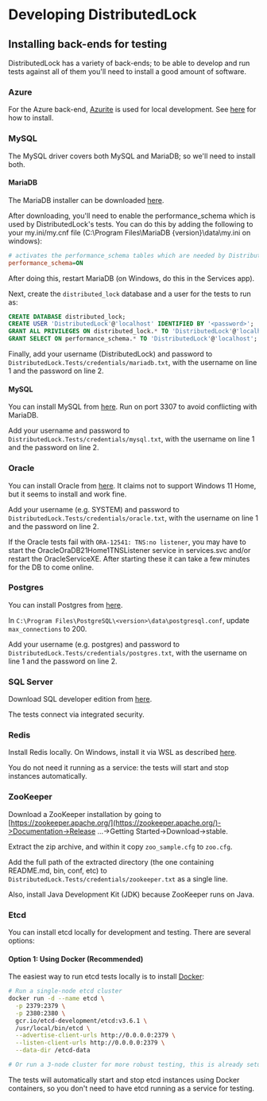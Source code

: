 # Developing DistributedLock

## Installing back-ends for testing

DistributedLock has a variety of back-ends; to be able to develop and run tests against all of them you'll need to install a good amount of software.

### Azure

For the Azure back-end, [Azurite](https://learn.microsoft.com/en-us/azure/storage/common/storage-use-azurite) is used for local development. See [here](https://learn.microsoft.com/en-us/azure/storage/common/storage-use-azurite?tabs=visual-studio%2Cblob-storage#install-azurite) for how to install.

### MySQL

The MySQL driver covers both MySQL and MariaDB; so we'll need to install both.

#### MariaDB

The MariaDB installer can be downloaded [here](https://mariadb.org/download/?t=mariadb&p=mariadb&os=windows&cpu=x86_64&pkg=msi&m=acorn).

After downloading, you'll need to enable the performance_schema which is used by DistributedLock's tests. You can do this by adding the following to your my.ini/my.cnf file (C:\Program Files\MariaDB {version}\data\my.ini on windows):

```ini
# activates the performance_schema tables which are needed by DistributedLock tests
performance_schema=ON
```

After doing this, restart MariaDB (on Windows, do this in the Services app).

Next, create the `distributed_lock` database and a user for the tests to run as:
```sql
CREATE DATABASE distributed_lock;
CREATE USER 'DistributedLock'@'localhost' IDENTIFIED BY '<password>';
GRANT ALL PRIVILEGES ON distributed_lock.* TO 'DistributedLock'@'localhost';
GRANT SELECT ON performance_schema.* TO 'DistributedLock'@'localhost';
```

Finally, add your username (DistributedLock) and password to `DistributedLock.Tests/credentials/mariadb.txt`, with the username on line 1 and the password on line 2.

#### MySQL

You can install MySQL from [here](https://dev.mysql.com/downloads/mysql/). Run on port 3307 to avoid conflicting with MariaDB.

Add your username and password to `DistributedLock.Tests/credentials/mysql.txt`, with the username on line 1 and the password on line 2.

### Oracle

You can install Oracle from [here](https://www.oracle.com/database/technologies/oracle-database-software-downloads.html#db_free). It claims not to support Windows 11 Home, but it seems to install and work fine.

Add your username (e.g. SYSTEM) and password to `DistributedLock.Tests/credentials/oracle.txt`, with the username on line 1 and the password on line 2.

If the Oracle tests fail with `ORA-12541: TNS:no listener`, you may have to start the OracleOraDB21Home1TNSListener service in services.svc and/or restart the OracleServiceXE. After starting these it can take a few minutes for the DB to come online.

### Postgres

You can install Postgres from [here](https://www.enterprisedb.com/downloads/postgres-postgresql-downloads).

In `C:\Program Files\PostgreSQL\<version>\data\postgresql.conf`, update `max_connections` to 200.

Add your username (e.g. postgres) and password to `DistributedLock.Tests/credentials/postgres.txt`, with the username on line 1 and the password on line 2.

### SQL Server

Download SQL developer edition from [here](https://www.microsoft.com/en-us/sql-server/sql-server-downloads).

The tests connect via integrated security.

### Redis

Install Redis locally. On Windows, install it via WSL as described [here](https://developer.redis.com/create/windows/).

You do not need it running as a service: the tests will start and stop instances automatically.

### ZooKeeper

Download a ZooKeeper installation by going to [https://zookeeper.apache.org/](https://zookeeper.apache.org/)->Documentation->Release ...->Getting Started->Download->stable.

Extract the zip archive, and within it copy `zoo_sample.cfg` to `zoo.cfg`.

Add the full path of the extracted directory (the one containing README.md, bin, conf, etc) to `DistributedLock.Tests/credentials/zookeeper.txt` as a single line.

Also, install Java Development Kit (JDK) because ZooKeeper runs on Java.

### Etcd

You can install etcd locally for development and testing. There are several options:

#### Option 1: Using Docker (Recommended)
The easiest way to run etcd tests locally is to install [Docker](https://docs.docker.com/desktop/):

```bash
# Run a single-node etcd cluster
docker run -d --name etcd \
  -p 2379:2379 \
  -p 2380:2380 \
  gcr.io/etcd-development/etcd:v3.6.1 \
  /usr/local/bin/etcd \
  --advertise-client-urls http://0.0.0.0:2379 \
  --listen-client-urls http://0.0.0.0:2379 \
  --data-dir /etcd-data

# Or run a 3-node cluster for more robust testing, this is already setup in EtcdClusterSetup
```

The tests will automatically start and stop etcd instances using Docker containers, so you don't need to have etcd running as a service for testing.